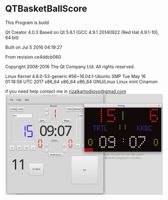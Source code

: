 # QTBasketBallScore
This Program is build

Qt Creator 4.0.3
Based on Qt 5.6.1 (GCC 4.9.1 20140922 (Red Hat 4.9.1-10), 64 bit)

Built on Jul 5 2016 04:19:27

From revision ce4ddcb060

Copyright 2008-2016 The Qt Company Ltd. All rights reserved.


Linux Kernel 4.8.0-53-generic #56~16.04.1-Ubuntu SMP Tue May 16 01:18:56 UTC 2017 x86_64 x86_64 x86_64 GNU/Linux
Linux mint Cinamon

if you need help contact me in rizalkartodijoyo@gmail.com
![Alt text](https://github.com/RKartodijoyo/QTBasketBallScore/blob/master/basketballfinal.png?raw=true?raw=true "Title")
